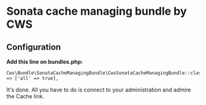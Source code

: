 # Sonata cache managing bundle by CWS

## Configuration

**Add this line on bundles.php:**

```
Cws\Bundle\SonataCacheManagingBundle\CwsSonataCacheManagingBundle::class => ['all' => true],
```

It's done. 
All you have to do is connect to your administration and admire the Cache link.
